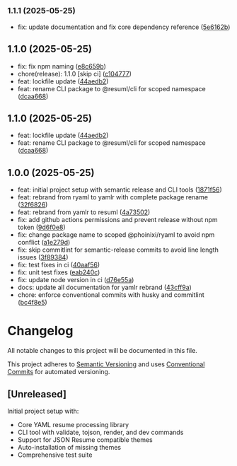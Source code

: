 ## <small>1.1.1 (2025-05-25)</small>

* fix: update documentation and fix core dependency reference ([5e6162b](https://github.com/phoinixi/resuml/commit/5e6162b))

## 1.1.0 (2025-05-25)

* fix: fix npm naming ([e8c659b](https://github.com/phoinixi/resuml/commit/e8c659b))
* chore(release): 1.1.0 [skip ci] ([c104777](https://github.com/phoinixi/resuml/commit/c104777))
* feat: lockfile update ([44aedb2](https://github.com/phoinixi/resuml/commit/44aedb2))
* feat: rename CLI package to @resuml/cli for scoped namespace ([dcaa668](https://github.com/phoinixi/resuml/commit/dcaa668))

## 1.1.0 (2025-05-25)

* feat: lockfile update ([44aedb2](https://github.com/phoinixi/resuml/commit/44aedb2))
* feat: rename CLI package to @resuml/cli for scoped namespace ([dcaa668](https://github.com/phoinixi/resuml/commit/dcaa668))

## 1.0.0 (2025-05-25)

* feat: initial project setup with semantic release and CLI tools ([1871f56](https://github.com/phoinixi/resuml/commit/1871f56))
* feat: rebrand from ryaml to yamlr with complete package rename ([32f6826](https://github.com/phoinixi/resuml/commit/32f6826))
* feat: rebrand from yamlr to resuml ([4a73502](https://github.com/phoinixi/resuml/commit/4a73502))
* fix: add github actions permissions and prevent release without npm token ([9d6f0e8](https://github.com/phoinixi/resuml/commit/9d6f0e8))
* fix: change package name to scoped @phoinixi/ryaml to avoid npm conflict ([a1e279d](https://github.com/phoinixi/resuml/commit/a1e279d))
* fix: skip commitlint for semantic-release commits to avoid line length issues ([3f89384](https://github.com/phoinixi/resuml/commit/3f89384))
* fix: test fixes in ci ([40aaf56](https://github.com/phoinixi/resuml/commit/40aaf56))
* fix: unit test fixes ([eab240c](https://github.com/phoinixi/resuml/commit/eab240c))
* fix: update node version in ci ([d76e55a](https://github.com/phoinixi/resuml/commit/d76e55a))
* docs: update all documentation for yamlr rebrand ([43cff9a](https://github.com/phoinixi/resuml/commit/43cff9a))
* chore: enforce conventional commits with husky and commitlint ([bc4f8e5](https://github.com/phoinixi/resuml/commit/bc4f8e5))

# Changelog

All notable changes to this project will be documented in this file.

This project adheres to [Semantic Versioning](https://semver.org/spec/v2.0.0.html) and uses [Conventional Commits](https://conventionalcommits.org/) for automated versioning.

## [Unreleased]

Initial project setup with:

- Core YAML resume processing library
- CLI tool with validate, tojson, render, and dev commands
- Support for JSON Resume compatible themes
- Auto-installation of missing themes
- Comprehensive test suite
